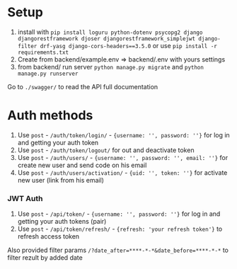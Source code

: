 # Setup
1. install with `pip install loguru python-dotenv psycopg2 django djangorestframework djoser djangorestframework_simplejwt django-filter drf-yasg django-cors-headers==3.5.0` or use `pip install -r requirements.txt`
2. Create from backend/example.env => backend/.env with yours settings 
3. from backend/ run server `python manage.py migrate` and `python manage.py runserver`
 
Go to `./swagger/` to read the API full documentation

# Auth methods
1. Use `post` - `/auth/token/login/` - `{username: '', password: ''}` for log in and getting your auth token
2. Use `post` - `/auth/token/logout/` for out and deactivate token
3. Use `post` - `/auth/users/` - `{username: '', password: '', email: ''}` for create new user and send code on his email
4. Use `post` - `/auth/users/activation/` - `{uid: '', token: ''}` for activate new user (link from his email)

### JWT Auth
1. Use `post` - `/api/token/` - `{username: '', password: ''}` for log in and getting your auth tokens (pair)
2. Use `post` - `/api/token/refresh/` - `{refresh: 'your refresh token'}` to refresh access token


Also provided filter params `/?date_after=****-*-*&date_before=****-*-*` to filter rezult by added date